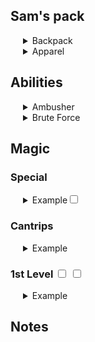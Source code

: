 <style type="text/css">
<!--
 .tab { margin-left: 20px; }
-->
</style>

## Sam's pack

<div class=tab>
<details><summary>Backpack</summary>
    <ul>
        <li>Example</li>
    </ul>
</details>
<details><summary>Apparel</summary>
    <ul>
        <li>Example</li>
    </ul>
</details>
</div>

## Abilities

<div class=tab>
    <details><summary>Ambusher</summary>
If you surprise a creature and hit it with an attack during the first round of combat, the target takes an extra 2d6 damage from the attack.
    </details>
</div>

<div class=tab>
<details><summary>Brute Force</summary>
When you hit a hostile creature with an attack, you can roll one of the weapon’s damage dice one additional time and add it to the damage of your attack. Once you have used this ability, you must complete a short or long rest before you can use it again.
    </details>
</div>

## Magic

### Special
<div class=tab>
    <details><summary>Example<input type="checkbox"></summary>
Example
    </details>
</div>

### Cantrips

<div class=tab>
    <details><summary>Example</summary>
    Example
    </details>
</div>

### 1st Level  <input type="checkbox"> <input type="checkbox">

<div class=tab>
<details><summary>Example</summary>
Example
</details>

</div>

## Notes

